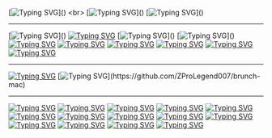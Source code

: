 [![Typing SVG](https://readme-typing-svg.demolab.com?font=Sometype+Mono&size=36&duration=3000&pause=3000&color=15D2FF&random=false&width=540&lines=Hello%2C+I+am+ZProLegend007!;You+can+call+me+Zac.)]()
<br>
[![Typing SVG](https://readme-typing-svg.demolab.com?font=Sometype+Mono&size=34&duration=500&color=2A79F7&multiline=true&repeat=false&random=false&width=1400&height=140&lines=I+am+a+young+tech+enthusiast+with+a+curiosity+that+drives+the+growth;of+my+knowledge+and+understanding+of+all+things+technological.;I+take+pride+in+making+things+work+when+they+really+aren't+meant+to+%F0%9F%98%81.)]()
[![Typing SVG](https://readme-typing-svg.demolab.com?font=Sometype+Mono&duration=1500&pause=1500&color=7CF756&repeat=false&random=false&width=550&height=30&lines=Yes+my+username+was+made+in+primary+school...)]()
<hr>

[![Typing SVG](https://readme-typing-svg.demolab.com?font=Sometype+Mono&size=27&duration=1500&color=42F754&multiline=true&repeat=false&random=false&width=1000&height=70&lines=My+current+device+is+a+2018+MacBook+Pro+13%22+with+a+Touchbar.;It+has+a+pentaboot+setup+using+rEFInd.)]()
[![Typing SVG](https://readme-typing-svg.demolab.com?font=Sometype+Mono&size=23&color=49C9FF&multiline=true&repeat=false&random=false&width=1000&height=40&lines=Specs%3A)]()
[![Typing SVG](https://readme-typing-svg.demolab.com?font=Sometype+Mono&size=23&duration=500&color=4090FF&multiline=true&repeat=false&random=false&width=1000&height=120&lines=CPU%3A+Intel+Core+i5-8259+2.3GHz+(Turbo+up+to+3.8GHz);GPU%3A+Intel+Iris+Plus+Graphics+655+iGPU;RAM%3A+8GB+LPDDR3+at+2133MHz;HDD%3A+256GB+SSD)]()
[![Typing SVG](https://readme-typing-svg.demolab.com?font=Sometype+Mono&size=18&duration=800&color=3AFFCA&multiline=true&repeat=false&random=false&width=1000&height=30&lines=Yes+I+did+squeeze+5+OSs+onto+my+tiny+drive....)]()
[![Typing SVG](https://readme-typing-svg.demolab.com?font=Sometype+Mono&size=23&duration=2000&color=E9F71C&multiline=true&repeat=false&random=false&width=1000&height=40&lines=Currently+running+operating+systems%3A)]()
[![Typing SVG](https://readme-typing-svg.demolab.com?font=Sometype+Mono&duration=13000&color=61F733&multiline=true&repeat=false&random=false&width=1000&height=30&lines=MacOS)]()
[![Typing SVG](https://readme-typing-svg.demolab.com?font=Sometype+Mono&duration=12000&color=47A5F7&multiline=true&repeat=false&random=false&width=1000&height=30&lines=ZorinOS)]()
[![Typing SVG](https://readme-typing-svg.demolab.com?font=Sometype+Mono&duration=11000&color=5D00FF&multiline=true&repeat=false&random=false&width=1000&height=30&lines=Kali+Linux)]()
[![Typing SVG](https://readme-typing-svg.demolab.com?font=Sometype+Mono&duration=10000&color=11E0FF&multiline=true&repeat=false&random=false&width=1000&height=30&lines=Windows+11)]()
[![Typing SVG](https://readme-typing-svg.demolab.com?font=Sometype+Mono&duration=9000&color=FF893A&multiline=true&repeat=false&random=false&width=1000&height=30&lines=Brunch-mac%2FchromeOS)]()
<hr>

[![Typing SVG](https://readme-typing-svg.demolab.com?font=Sometype+Mono&size=28&duration=3000&color=FF5353&multiline=true&repeat=false&random=false&width=1000&lines=Projects+I+am+currently+working+on%3A)]()
[![Typing SVG](https://readme-typing-svg.demolab.com?font=Sometype+Mono&size=25&duration=3000&color=FF951B&multiline=true&repeat=false&random=false&width=1000&lines=Brunch-mac+(click+me!))](https://github.com/ZProLegend007/brunch-mac)
<hr>

[![Typing SVG](https://readme-typing-svg.demolab.com?font=Sometype+Mono&size=18&pause=0&color=7FF771&repeat=false&random=false&width=500&height=30&lines=Things+I've+dabbled+in%3A)]()
[![Typing SVG](https://readme-typing-svg.demolab.com?font=Sometype+Mono&size=15&duration=1500&pause=1500&color=56F79B&random=false&width=500&height=22&lines=Multi+Booting;Partitioning;Bootloaders)]()
[![Typing SVG](https://readme-typing-svg.demolab.com?font=Sometype+Mono&size=15&duration=1500&pause=1500&color=D0F730&random=false&width=500&height=22&lines=Linux;Kernel+Building;Shell+scripting)]()
[![Typing SVG](https://readme-typing-svg.demolab.com?font=Sometype+Mono&size=15&duration=1500&pause=1500&color=F73838&random=false&width=500&height=22&lines=Cybersecurity+and+Pen-testing+(Kali);Information+gathering;Wireless+attacks;Bettercap;DOS+attacks)]()
[![Typing SVG](https://readme-typing-svg.demolab.com?font=Sometype+Mono&size=15&duration=1500&pause=1500&color=F7C61C&random=false&width=500&height=22&lines=HTML+Website+editing;Python+(ages+ago);Bash+(Linux+terminal))]()
[![Typing SVG](https://readme-typing-svg.demolab.com?font=Sometype+Mono&size=15&duration=1500&pause=1500&color=247AF7&random=false&width=500&height=22&lines=Apple+Developer+testing;iOS;MacOS;WatchOS)]()
[![Typing SVG](https://readme-typing-svg.demolab.com?font=Sometype+Mono&size=15&duration=1500&pause=1500&color=F04FF7&random=false&width=500&height=22&lines=chromeOS+tinkering;Brunch-mac+framework)]()
[![Typing SVG](https://readme-typing-svg.demolab.com?font=Sometype+Mono&size=15&duration=1500&pause=1500&color=43F75A&random=false&width=500&height=22&lines=Firmware+flashing;MrChromebox+Full-UEFI+Firmware+flashing+for+Chromebooks;Self-made+Suzy-Q+Cable)]()
[![Typing SVG](https://readme-typing-svg.demolab.com?font=Sometype+Mono&size=15&duration=1500&pause=1500&color=F7A834&random=false&width=500&height=22&lines=T2-Kernel;T2+Macbook+OS+installations)]()
[![Typing SVG](https://readme-typing-svg.demolab.com?font=Sometype+Mono&size=15&duration=1500&pause=1500&color=4FF7F6&random=false&width=500&height=22&lines=Windows+11+on+MacOS+Bootcamp)]()
[![Typing SVG](https://readme-typing-svg.demolab.com?font=Sometype+Mono&size=15&duration=1500&pause=1500&color=386CF7&random=false&width=500&height=22&lines=Lua+scripting;Roblox+scripting+(ha))]()
[![Typing SVG](https://readme-typing-svg.demolab.com?font=Sometype+Mono&size=15&duration=1500&pause=1500&color=F76DEA&random=false&width=500&height=22&lines=Hardware+fixes+and+mods;iPhone+and+iPad+repairs;PC+and+Laptop+repairs;Soldered+LED+strips+on+laptops)]()
[![Typing SVG](https://readme-typing-svg.demolab.com?font=Sometype+Mono&size=15&duration=1500&pause=1500&color=27B111&random=false&width=500&height=22&lines=Android+Tweaks;Android+OS+Flashing;Custom+LineageOS+installs;ADB)]()
[![Typing SVG](https://readme-typing-svg.demolab.com?font=Sometype+Mono&size=15&duration=1500&pause=1500&color=C2F791&random=false&width=500&height=22&lines=Photo+and+video+editing;Logo+designing;CAD+and+3D+printing;Fusion360;Pixlr+editing)]()
